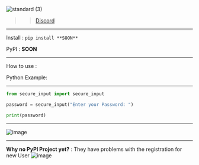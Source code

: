 ![standard (3)](https://github.com/SwezyDev/secure_input/assets/109398018/72249ff7-eb81-4dbf-b9d9-accf1b359e65)
>> [Discord](https://discord.gg/KkxjCe8Fg2)

---------------------------------------

Install : ```pip install **SOON**```

PyPI : **SOON**

---------------------------------------

How to use :

Python Example: 

---------------------------------------
```py
from secure_input import secure_input

password = secure_input("Enter your Password: ")

print(password)
```
---------------------------------------

![image](https://github.com/SwezyDev/secure_input/assets/109398018/ee99a27d-21b0-4b73-a88c-c97811d43b3d)

---------------------------------------

__Why no PyPI Project yet?__ : They have problems with the registration for new User
![image](https://github.com/SwezyDev/secure_input/assets/109398018/5718f711-890f-416c-8098-35a612e61916)
